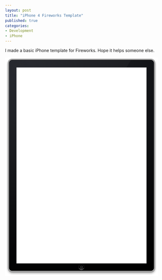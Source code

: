```yaml
---
layout: post
title: "iPhone 4 Fireworks Template"
published: true
categories:
- Development
- iPhone
---
```


I made a basic iPhone template for Fireworks. Hope it helps someone else.

<img src="/images/iphone4-template.png" />

